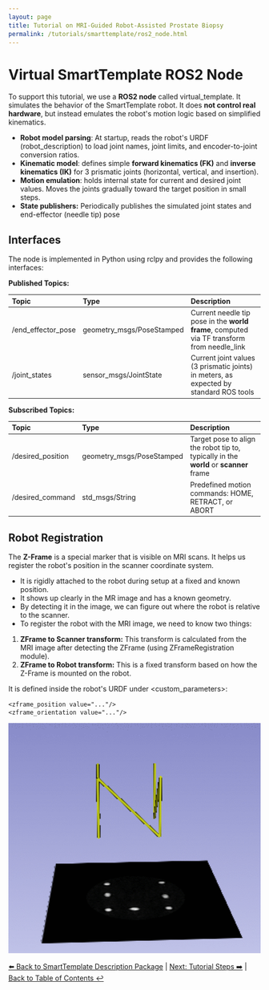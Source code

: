 ```yaml
---
layout: page
title: Tutorial on MRI-Guided Robot-Assisted Prostate Biopsy
permalink: /tutorials/smarttemplate/ros2_node.html
---
```


# Virtual SmartTemplate ROS2 Node

To support this tutorial, we use a **ROS2 node** called virtual_template. It simulates the behavior of the SmartTemplate robot. It does **not control real hardware**, but instead emulates the robot's motion logic based on simplified kinematics.

- **Robot model parsing**: At startup, reads the robot's URDF (robot_description) to load joint names, joint limits, and encoder-to-joint conversion ratios.
- **Kinematic model**: defines simple **forward kinematics (FK)** and **inverse kinematics (IK)** for 3 prismatic joints (horizontal, vertical, and insertion).
- **Motion emulation**: holds internal state for current and desired joint values. Moves the joints gradually toward the target position in small steps.
- **State publishers:** Periodically publishes the simulated joint states and end-effector (needle tip) pose

## Interfaces

The node is implemented in Python using rclpy and provides the following interfaces:

**Published Topics:**

| **Topic** | **Type** | **Description** |
|:-----------|:---------|:----------------|
| /end_effector_pose | geometry_msgs/PoseStamped | Current needle tip pose in the **world frame**, computed via TF transform from needle_link |
| /joint_states | sensor_msgs/JointState | Current joint values (3 prismatic joints) in meters, as expected by standard ROS tools |

**Subscribed Topics:**

| **Topic** | **Type** | **Description** |
|:-----------|:---------|:----------------|
| /desired_position | geometry_msgs/PoseStamped | Target pose to align the robot tip to, typically in the **world** or **scanner** frame |
| /desired_command | std_msgs/String | Predefined motion commands: HOME, RETRACT, or ABORT |

## Robot Registration

The **Z-Frame** is a special marker that is visible on MRI scans. It helps us register the robot's position in the scanner coordinate system.

- It is rigidly attached to the robot during setup at a fixed and known position.
- It shows up clearly in the MR image and has a known geometry.
- By detecting it in the image, we can figure out where the robot is relative to the scanner.
- To register the robot with the MRI image, we need to know two things:

1. **ZFrame to Scanner transform:** This transform is calculated from the MRI image after detecting the ZFrame (using ZFrameRegistration module).
2. **ZFrame to Robot transform:** This is a fixed transform based on how the Z-Frame is mounted on the robot.

It is defined inside the robot's URDF under <custom_parameters>:

~~~~
<zframe_position value="..."/>
<zframe_orientation value="..."/>
~~~~

![Z-Frame](images/image1.gif)

[⬅️ Back to SmartTemplate Description Package](description) | [Next: Tutorial Steps ➡️](0-preparation) | [Back to Table of Contents ↩️](index)
